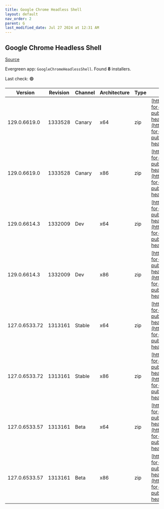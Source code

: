 ```yaml
---
title: Google Chrome Headless Shell
layout: default
nav_order: 2
parent: G
last_modified_date: Jul 27 2024 at 12:31 AM
---
```


## Google Chrome Headless Shell

[Source](https://googlechromelabs.github.io/chrome-for-testing/)

Evergreen app: `GoogleChromeHeadlessShell`. Found **8** installers.

Last check: 🟢

| Version       | Revision | Channel | Architecture | Type | URI                                                                                                                                                                                                                          |
| ------------- | -------- | ------- | ------------ | ---- | ---------------------------------------------------------------------------------------------------------------------------------------------------------------------------------------------------------------------------- |
| 129.0.6619.0  | 1333528  | Canary  | x64          | zip  | [https://storage.googleapis.com/chrome-for-testing-public/129.0.6619.0/win64/chrome-headless-shell-win64.zip](https://storage.googleapis.com/chrome-for-testing-public/129.0.6619.0/win64/chrome-headless-shell-win64.zip)   |
| 129.0.6619.0  | 1333528  | Canary  | x86          | zip  | [https://storage.googleapis.com/chrome-for-testing-public/129.0.6619.0/win32/chrome-headless-shell-win32.zip](https://storage.googleapis.com/chrome-for-testing-public/129.0.6619.0/win32/chrome-headless-shell-win32.zip)   |
| 129.0.6614.3  | 1332009  | Dev     | x64          | zip  | [https://storage.googleapis.com/chrome-for-testing-public/129.0.6614.3/win64/chrome-headless-shell-win64.zip](https://storage.googleapis.com/chrome-for-testing-public/129.0.6614.3/win64/chrome-headless-shell-win64.zip)   |
| 129.0.6614.3  | 1332009  | Dev     | x86          | zip  | [https://storage.googleapis.com/chrome-for-testing-public/129.0.6614.3/win32/chrome-headless-shell-win32.zip](https://storage.googleapis.com/chrome-for-testing-public/129.0.6614.3/win32/chrome-headless-shell-win32.zip)   |
| 127.0.6533.72 | 1313161  | Stable  | x64          | zip  | [https://storage.googleapis.com/chrome-for-testing-public/127.0.6533.72/win64/chrome-headless-shell-win64.zip](https://storage.googleapis.com/chrome-for-testing-public/127.0.6533.72/win64/chrome-headless-shell-win64.zip) |
| 127.0.6533.72 | 1313161  | Stable  | x86          | zip  | [https://storage.googleapis.com/chrome-for-testing-public/127.0.6533.72/win32/chrome-headless-shell-win32.zip](https://storage.googleapis.com/chrome-for-testing-public/127.0.6533.72/win32/chrome-headless-shell-win32.zip) |
| 127.0.6533.57 | 1313161  | Beta    | x64          | zip  | [https://storage.googleapis.com/chrome-for-testing-public/127.0.6533.57/win64/chrome-headless-shell-win64.zip](https://storage.googleapis.com/chrome-for-testing-public/127.0.6533.57/win64/chrome-headless-shell-win64.zip) |
| 127.0.6533.57 | 1313161  | Beta    | x86          | zip  | [https://storage.googleapis.com/chrome-for-testing-public/127.0.6533.57/win32/chrome-headless-shell-win32.zip](https://storage.googleapis.com/chrome-for-testing-public/127.0.6533.57/win32/chrome-headless-shell-win32.zip) |

